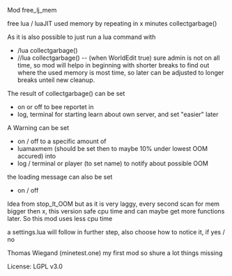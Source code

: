 Mod free_lj_mem

free lua / luaJIT used memory by repeating in x minutes collectgarbage()

As it is also possible to just run a lua command with
* /lua collectgarbage()
* //lua collectgarbage() -- (when WorldEdit true)
sure admin is not on all time, so mod will helpo in beginning with shorter breaks to find out where the used memory is most time, so later can be adjusted to longer breaks unteil new cleanup.

The result of collectgarbage() can be set
* on or off
to bee reportet in
* log, terminal
for starting learn about own server, and set "easier" later

A Warning can be set
* on / off
to a specific amount of
* luamaxmem (should be set then to maybe 10% under lowest OOM accured)
into
* log / terminal or player (to set name)
to notify about possible OOM

the loading message can also be set
* on / off



Idea from stop_lt_OOM
but as it is very laggy, every second scan for mem bigger then x, this version safe cpu time and can maybe get more functions later. So this mod uses less cpu time

a settings.lua will follow in further step,
also choose how to notice it, if yes / no


Thomas Wiegand (minetest.one)
my first mod
so shure a lot things missing

License: LGPL v3.0
